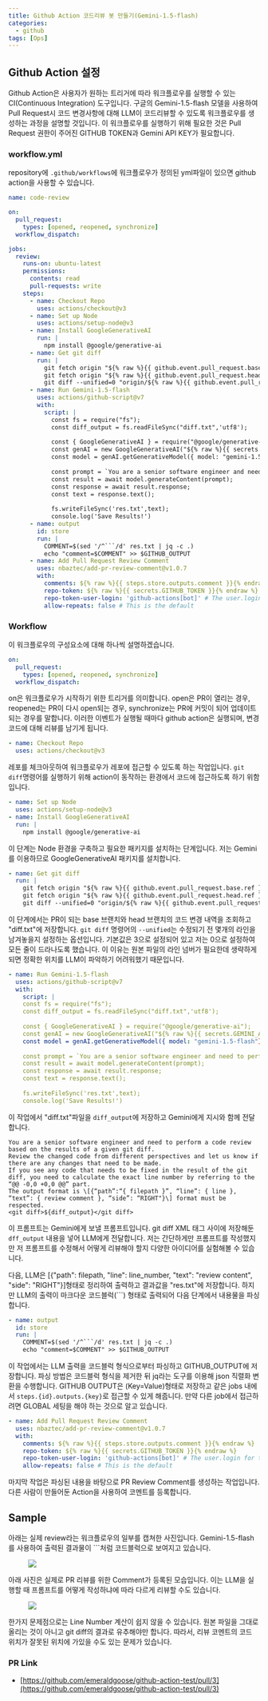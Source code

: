 ```yaml
---
title: Github Action 코드리뷰 봇 만들기(Gemini-1.5-flash)
categories:
  - github
tags: [Ops]
---
```

## Github Action 설정
Github Action은 사용자가 원하는 트리거에 따라 워크플로우를 실행할 수 있는 CI(Continuous Integration) 도구입니다. 구글의 Gemini-1.5-flash 모델을 사용하여 Pull Request시 코드 변경사항에 대해 LLM이 코드리뷰할 수 있도록 워크플로우를 생성하는 과정을 설명할 것입니다. 이 워크플로우를 실행하기 위해 필요한 것은 Pull Request 권한이 주어진 GITHUB TOKEN과 Gemini API KEY가 필요합니다.

### workflow.yml
repository에 `.github/workflows`에 워크플로우가 정의된 yml파일이 있으면 github action을 사용할 수 있습니다.
```yaml
name: code-review

on:
  pull_request:
    types: [opened, reopened, synchronize]
  workflow_dispatch:

jobs:
  review:
    runs-on: ubuntu-latest
    permissions:
      contents: read
      pull-requests: write
    steps:
      - name: Checkout Repo
        uses: actions/checkout@v3
      - name: Set up Node
        uses: actions/setup-node@v3
      - name: Install GoogleGenerativeAI
        run: |
          npm install @google/generative-ai
      - name: Get git diff
        run: |
          git fetch origin "${% raw %}{{ github.event.pull_request.base.ref }}{% endraw %}"
          git fetch origin "${% raw %}{{ github.event.pull_request.head.ref }}{% endraw %}"
          git diff --unified=0 "origin/${% raw %}{{ github.event.pull_request.base.ref }}{% endraw %}" > "diff.txt"
      - name: Run Gemini-1.5-flash
        uses: actions/github-script@v7
        with:
          script: |
            const fs = require("fs");
            const diff_output = fs.readFileSync("diff.txt",'utf8');
            
            const { GoogleGenerativeAI } = require("@google/generative-ai");
            const genAI = new GoogleGenerativeAI("${% raw %}{{ secrets.GEMINI_API_KEY }}{% endraw %}");
            const model = genAI.getGenerativeModel({ model: "gemini-1.5-flash"});
            
            const prompt = `You are a senior software engineer and need to perform a code review based on the results of a given git diff. Review the changed code from different perspectives and let us know if there are any changes that need to be made. If you see any code that needs to be fixed in the result of the git diff, you need to calculate the exact line number by referring to the “@@ -0,0 +0,0 @@” part. The output format is \[{“path”:“{ filepath }”, “line”: { line }, “text”: { review comment }, “side”: “RIGHT"}\] format must be respected.\n<git diff>${diff_output}</git diff>`;
            const result = await model.generateContent(prompt);
            const response = await result.response;
            const text = response.text();
            
            fs.writeFileSync('res.txt',text);
            console.log('Save Results!')
      - name: output
        id: store
        run: |
          COMMENT=$(sed '/^```/d' res.txt | jq -c .)
          echo "comment=$COMMENT" >> $GITHUB_OUTPUT
      - name: Add Pull Request Review Comment
        uses: nbaztec/add-pr-review-comment@v1.0.7
        with:
          comments: ${% raw %}{{ steps.store.outputs.comment }}{% endraw %}
          repo-token: ${% raw %}{{ secrets.GITHUB_TOKEN }}{% endraw %}
          repo-token-user-login: 'github-actions[bot]' # The user.login for temporary GitHub tokens
          allow-repeats: false # This is the default
```

### Workflow
이 워크플로우의 구성요소에 대해 하나씩 설명하겠습니다.

```yaml
on:
  pull_request:
    types: [opened, reopened, synchronize]
  workflow_dispatch:
```
on은 워크플로우가 시작하기 위한 트리거를 의미합니다. open은 PR이 열리는 경우, reopened는 PR이 다시 open되는 경우, synchronize는 PR에 커밋이 되어 업데이트 되는 경우를 말합니다. 이러한 이벤트가 실행될 때마다 github action은 실행되며, 변경 코드에 대해 리뷰를 남기게 됩니다.

```yaml
- name: Checkout Repo
  uses: actions/checkout@v3
```
레포를 체크아웃하여 워크플로우가 레포에 접근할 수 있도록 하는 작업입니다. `git diff`명령어를 실행하기 위해 action이 동작하는 환경에서 코드에 접근하도록 하기 위함입니다.

```yaml
- name: Set up Node
  uses: actions/setup-node@v3
- name: Install GoogleGenerativeAI
  run: |
    npm install @google/generative-ai
```
이 단계는 Node 환경을 구축하고 필요한 패키지를 설치하는 단계입니다. 저는 Gemini를 이용하므로 GoogleGenerativeAI 패키지를 설치합니다.

```yaml
- name: Get git diff
  run: |
    git fetch origin "${% raw %}{{ github.event.pull_request.base.ref }}{% endraw %}"
    git fetch origin "${% raw %}{{ github.event.pull_request.head.ref }}{% endraw %}"
    git diff --unified=0 "origin/${% raw %}{{ github.event.pull_request.base.ref }}{% endraw %}" > "diff.txt"
```
이 단계에서는 PR이 되는 base 브랜치와 head 브랜치의 코드 변경 내역을 조회하고 "diff.txt"에 저장합니다. `git diff` 명령어의 `--unified`는 수정되기 전 몇개의 라인을 남겨놓을지 설정하는 옵션입니다. 기본값은 3으로 설정되어 있고 저는 0으로 설정하여 모든 줄이 드라나도록 했습니다. 이 이유는 원본 파일의 라인 넘버가 필요한데 생략하게 되면 정확한 위치를 LLM이 파악하기 어려워했기 때문입니다.

```yaml
- name: Run Gemini-1.5-flash
  uses: actions/github-script@v7
  with:
    script: |
    const fs = require("fs");
    const diff_output = fs.readFileSync("diff.txt",'utf8');
    
    const { GoogleGenerativeAI } = require("@google/generative-ai");
    const genAI = new GoogleGenerativeAI("${% raw %}{{ secrets.GEMINI_API_KEY }}{% endraw %}");
    const model = genAI.getGenerativeModel({ model: "gemini-1.5-flash"});
    
    const prompt = `You are a senior software engineer and need to perform a code review based on the results of a given git diff. Review the changed code from different perspectives and let us know if there are any changes that need to be made. If you see any code that needs to be fixed in the result of the git diff, you need to calculate the exact line number by referring to the “@@ -0,0 +0,0 @@” part. The output format is \[{“path”:“{ filepath }”, “line”: { line }, “text”: { review comment }, “side”: “RIGHT"}\] format must be respected.\n<git diff>${diff_output}</git diff>`;
    const result = await model.generateContent(prompt);
    const response = await result.response;
    const text = response.text();
    
    fs.writeFileSync('res.txt',text);
    console.log('Save Results!')
```
이 작업에서 "diff.txt"파일을 `diff_output`에 저장하고 Gemini에게 지시와 함께 전달합니다. 

```
You are a senior software engineer and need to perform a code review based on the results of a given git diff. 
Review the changed code from different perspectives and let us know if there are any changes that need to be made. 
If you see any code that needs to be fixed in the result of the git diff, you need to calculate the exact line number by referring to the “@@ -0,0 +0,0 @@” part. 
The output format is \[{“path”:“{ filepath }”, “line”: { line }, “text”: { review comment }, “side”: “RIGHT"}\] format must be respected.
<git diff>${diff_output}</git diff>
```
이 프롬프트는 Gemini에게 보낼 프롬프트입니다. git diff XML 태그 사이에 저장해둔 `dff_output` 내용을 넣어 LLM에게 전달합니다. 저는 간단하게만 프롬프트를 작성했지만 저 프롬프트를 수정해서 어떻게 리뷰해야 할지 다양한 아이디어를 실험해볼 수 있습니다.

다음, LLM은 [{"path": filepath, "line": line_number, "text": "review content", "side": "RIGHT"}]형태로 정리하여 출력하고 결과값을 "res.txt"에 저장합니다. 하지만 LLM의 출력이 마크다운 코드블럭(```) 형태로 출력되어 다음 단계에서 내용물을 파싱합니다.

```yaml
- name: output
  id: store
  run: |
    COMMENT=$(sed '/^```/d' res.txt | jq -c .)
    echo "comment=$COMMENT" >> $GITHUB_OUTPUT
```
이 작업에서는 LLM 출력을 코드블럭 형식으로부터 파싱하고 GITHUB_OUTPUT에 저장합니다. 파싱 방법은 코드블럭 형식을 제거한 뒤 jq라는 도구를 이용해 json 직렬화 변환을 수행합니다. GITHUB OUTPUT은 (Key=Value)형태로 저장하고 같은 jobs 내에서 `steps.{id}.outputs.{key}`로 접근할 수 있게 해줍니다. 만약 다른 job에서 접근하려면 GLOBAL 세팅을 해야 하는 것으로 알고 있습니다.

```yaml
- name: Add Pull Request Review Comment
  uses: nbaztec/add-pr-review-comment@v1.0.7
  with:
    comments: ${% raw %}{{ steps.store.outputs.comment }}{% endraw %}
    repo-token: ${% raw %}{{ secrets.GITHUB_TOKEN }}{% endraw %}
    repo-token-user-login: 'github-actions[bot]' # The user.login for temporary GitHub tokens
    allow-repeats: false # This is the default
```
마지막 작업은 파싱된 내용을 바탕으로 PR Review Comment를 생성하는 작업입니다. 다른 사람이 만들어둔 Action을 사용하여 코멘트를 등록합니다.

## Sample
아래는 실제 review라는 워크플로우의 일부를 캡쳐한 사진입니다. Gemini-1.5-flash를 사용하여 출력된 결과물이 ```처럼 코드블럭으로 보여지고 있습니다.
<figure>
    <img src="https://1drv.ms/i/s!AoC6BbMk0S9Qm369AZoebGqnqsyD?embed=1&width=1631&height=1094">
</figure>

아래 사진은 실제로 PR 리뷰를 위한 Comment가 등록된 모습입니다. 이는 LLM을 실행할 때 프롬프트를 어떻게 작성하냐에 따라 다르게 리뷰할 수도 있습니다.
<figure>
    <img src="https://1drv.ms/i/s!AoC6BbMk0S9Qm30-fNFY1PqDL6DL?embed=1&width=928&height=451">
</figure>

한가지 문제점으로는 Line Number 계산이 쉽지 않을 수 있습니다. 원본 파일을 그대로 올리는 것이 아니고 git diff의 결과로 유추해야만 합니다. 따라서, 리뷰 코멘트의 코드 위치가 잘못된 위치에 가있을 수도 있는 문제가 있습니다.

### PR Link
- [https://github.com/emeraldgoose/github-action-test/pull/3](https://github.com/emeraldgoose/github-action-test/pull/3)